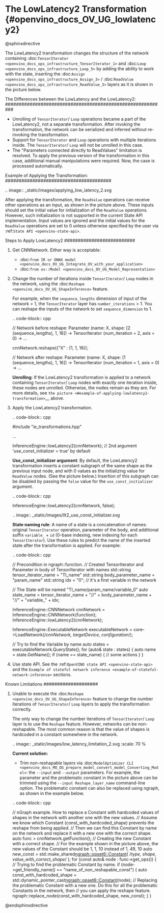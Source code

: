 # The LowLatencу2 Transformation {#openvino_docs_OV_UG_lowlatency2}

@sphinxdirective

The LowLatency2 transformation changes the structure of the network containing :doc:`TensorIterator <openvino_docs_ops_infrastructure_TensorIterator_1>` and :doc:`Loop <openvino_docs_ops_infrastructure_Loop_5>` by adding the ability to work with the state, inserting the :doc:`Assign <openvino_docs_ops_infrastructure_Assign_3>` / :doc:`ReadValue <openvino_docs_ops_infrastructure_ReadValue_3>` layers as it is shown in the picture below.

The Differences between the LowLatency and the LowLatency2:
###########################################################

* Unrolling of ``TensorIterator``/ ``Loop`` operations became a part of the LowLatency2, not a separate transformation. After invoking the transformation, the network can be serialized and inferred without re-invoking the transformation.
* Support for ``TensorIterator`` and ``Loop`` operations with multiple iterations inside. The ``TensorIterator``/ ``Loop`` will not be unrolled in this case.
* The "Parameters connected directly to ReadValues" limitation is resolved. To apply the previous version of the transformation in this case, additional manual manipulations were required. Now, the case is processed automatically.

Example of Applying the Transformation:
#######################################

.. image:: _static/images/applying_low_latency_2.svg

After applying the transformation, the ``ReadValue`` operations can receive other operations as an input, as shown in the picture above. These inputs should set the initial value for initialization of the ``ReadValue`` operations. However, such initialization is not supported in the current State API implementation. Input values are ignored and the initial values for the ``ReadValue`` operations are set to 0 unless otherwise specified by the user via :ref:`State API <openvino-state-api>`.

Steps to Apply LowLatency2
##########################

1. Get CNNNetwork. Either way is acceptable:

   * :doc:`from IR or ONNX model <openvino_docs_OV_UG_Integrate_OV_with_your_application>`
   * :doc:`from ov::Model <openvino_docs_OV_UG_Model_Representation>`


2. Change the number of iterations inside ``TensorIterator``/ ``Loop`` nodes in the network, using the :doc:`Reshape <openvino_docs_OV_UG_ShapeInference>` feature.

   For example, when the ``sequence_lengths`` dimension of input of the network > 1, the ``TensorIterator`` layer has ``number_iterations`` > 1. You can reshape the inputs of the network to set ``sequence_dimension`` to 1.

   .. code-block:: cpp

      // Network before reshape: Parameter (name: X, shape: [2 (sequence_lengths), 1, 16]) -> TensorIterator (num_iteration = 2, axis = 0) -> ...

      cnnNetwork.reshape({"X" : {1, 1, 16});

      // Network after reshape: Parameter (name: X, shape: [1 (sequence_lengths), 1, 16]) -> TensorIterator (num_iteration = 1, axis = 0) -> ...


   **Unrolling**: If the LowLatency2 transformation is applied to a network containing ``TensorIterator``/ ``Loop`` nodes with exactly one iteration inside, these nodes are unrolled. Otherwise, the nodes remain as they are. For more details, see `the picture <#example-of-applying-lowlatency2-transformation>`__ above.

3. Apply the LowLatency2 transformation.

   .. code-block:: cpp

      #include "ie_transformations.hpp"

      ...

      InferenceEngine::lowLatency2(cnnNetwork); // 2nd argument 'use_const_initializer = true' by default


   **Use_const_initializer argument**: By default, the LowLatency2 transformation inserts a constant subgraph of the same shape as the previous input node, and with 0 values as the initializing value for ``ReadValue`` nodes. (See the picture below.) Insertion of this subgraph can be disabled by passing the ``false`` value for the ``use_const_initializer`` argument.

   .. code-block:: cpp

      InferenceEngine::lowLatency2(cnnNetwork, false);


   .. image:: _static/images/llt2_use_const_initializer.svg

   **State naming rule**: A name of a state is a concatenation of names: original ``TensorIterator`` operation, parameter of the body, and additional suffix ``variable_`` + ``id`` (0-base indexing, new indexing for each ``TensorIterator``). Use these rules to predict the name of the inserted state after the transformation is applied. For example:

   .. code-block:: cpp

      // Precondition in ngraph::function.
      // Created TensorIterator and Parameter in body of TensorIterator with names
      std::string tensor_iterator_name = "TI_name"
      std::string body_parameter_name = "param_name"
      std::string idx = "0"; // it's a first variable in the network

      // The State will be named "TI_name/param_name/variable_0"
      auto state_name = tensor_iterator_name + "//" + body_parameter_name + "//" + "variable_" + idx;

      InferenceEngine::CNNNetwork cnnNetwork = InferenceEngine::CNNNetwork{function};
      InferenceEngine::lowLatency2(cnnNetwork);

      InferenceEngine::ExecutableNetwork executableNetwork = core->LoadNetwork(/*cnnNetwork, targetDevice, configuration*/);

      // Try to find the Variable by name
      auto states = executableNetwork.QueryState();
      for (auto& state : states) {
         auto name = state.GetName();
         if (name == state_name) {
            // some actions
         }
      }


4. Use state API. See the :ref:`OpenVINO state API <openvino-state-api>` and the `Example of stateful network inference <example-of-stateful-network-inference>` sections.

Known Limitations
####################

1. Unable to execute the :doc:`Reshape <openvino_docs_OV_UG_ShapeInference>` feature to change the number iterations of ``TensorIterator``/ ``Loop`` layers to apply the transformation correctly.

   The only way to change the number iterations of ``TensorIterator``/ ``Loop`` layer is to use the ``Reshape`` feature. However, networks can be non-reshapable. The most common reason is that the value of shapes is hardcoded in a constant somewhere in the network.

   .. image:: _static/images/low_latency_limitation_2.svg
      :scale: 70 %


   **Current solution:**

   * Trim non-reshapable layers via :doc:`ModelOptimizer CLI <openvino_docs_MO_DG_prepare_model_convert_model_Converting_Model>`: the ``--input`` and ``--output`` parameters. For example, the parameter and the problematic constant in the picture above can be trimmed using the ``--input Reshape_layer_name`` command-line option.
   The problematic constant can also be replaced using ngraph, as shown in the example below.

   .. code-block:: cpp

      // nGraph example. How to replace a Constant with hardcoded values of shapes in the network with another one with the new values.
      // Assume we know which Constant (const_with_hardcoded_shape) prevents the reshape from being applied.
      // Then we can find this Constant by name on the network and replace it with a new one with the correct shape.
      auto func = cnnNetwork.getFunction();
      // Creating the new Constant with a correct shape.
      // For the example shown in the picture above, the new values of the Constant should be 1, 1, 10 instead of 1, 49, 10
      auto new_const = std::make_shared<ngraph::opset6::Constant>( /*type, shape, value_with_correct_shape*/ );
      for (const auto& node : func->get_ops()) {
         // Trying to find the problematic Constant by name.
         if (node->get_friendly_name() == "name_of_non_reshapable_const") {
            auto const_with_hardcoded_shape = std::dynamic_pointer_cast<ngraph::opset6::Constant>(node);
            // Replacing the problematic Constant with a new one. Do this for all the problematic Constants in the network, then 
            // you can apply the reshape feature.
            ngraph::replace_node(const_with_hardcoded_shape, new_const);
         }
      }

@endsphinxdirective
